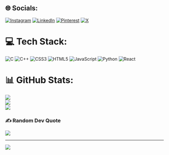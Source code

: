 ## 🌐 Socials:
[![Instagram](https://img.shields.io/badge/Instagram-%23E4405F.svg?logo=Instagram&logoColor=white)](https://instagram.com/ss.shreyasharma) [![LinkedIn](https://img.shields.io/badge/LinkedIn-%230077B5.svg?logo=linkedin&logoColor=white)](https://linkedin.com/in/https://www.linkedin.com/in/shreya-sharma-4aa873276/) [![Pinterest](https://img.shields.io/badge/Pinterest-%23E60023.svg?logo=Pinterest&logoColor=white)](https://pinterest.com/ishashreya1234) [![X](https://img.shields.io/badge/X-black.svg?logo=X&logoColor=white)](https://leetcode.com/problems/critical-connections-in-a-network/submissions/1286880036/) 

# 💻 Tech Stack:
![C](https://img.shields.io/badge/c-%2300599C.svg?style=for-the-badge&logo=c&logoColor=white) ![C++](https://img.shields.io/badge/c++-%2300599C.svg?style=for-the-badge&logo=c%2B%2B&logoColor=white) ![CSS3](https://img.shields.io/badge/css3-%231572B6.svg?style=for-the-badge&logo=css3&logoColor=white) ![HTML5](https://img.shields.io/badge/html5-%23E34F26.svg?style=for-the-badge&logo=html5&logoColor=white) ![JavaScript](https://img.shields.io/badge/javascript-%23323330.svg?style=for-the-badge&logo=javascript&logoColor=%23F7DF1E) ![Python](https://img.shields.io/badge/python-3670A0?style=for-the-badge&logo=python&logoColor=ffdd54) ![React](https://img.shields.io/badge/react-%2320232a.svg?style=for-the-badge&logo=react&logoColor=%2361DAFB)
# 📊 GitHub Stats:
![](https://github-readme-stats.vercel.app/api?username=cats1040&theme=dark&hide_border=false&include_all_commits=false&count_private=false)<br/>
![](https://github-readme-streak-stats.herokuapp.com/?user=cats1040&theme=dark&hide_border=false)<br/>
![](https://github-readme-stats.vercel.app/api/top-langs/?username=cats1040&theme=dark&hide_border=false&include_all_commits=false&count_private=false&layout=compact)

### ✍️ Random Dev Quote
![](https://quotes-github-readme.vercel.app/api?type=horizontal&theme=radical)

---
[![](https://visitcount.itsvg.in/api?id=cats1040&icon=0&color=0)](https://visitcount.itsvg.in)

<!-- Proudly created with GPRM ( https://gprm.itsvg.in ) -->
